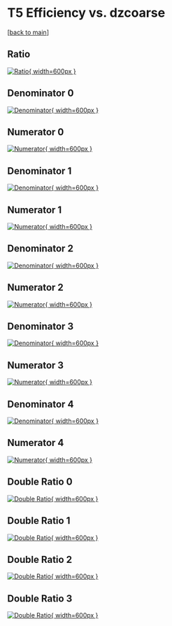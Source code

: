 # T5 Efficiency vs. dzcoarse

[[back to main](./)]



## Ratio

[![Ratio](../mtv/var/T5_vtr_11_-1_eff_dzcoarse.png){ width=600px }](../mtv/var/T5_vtr_11_-1_eff_dzcoarse.pdf)

## Denominator 0

[![Denominator](../mtv/den/T5_vtr_11_-1_eff_dzcoarse_den0.png){ width=600px }](../mtv/den/T5_vtr_11_-1_eff_dzcoarse_den0.pdf)

## Numerator 0

[![Numerator](../mtv/num/T5_vtr_11_-1_eff_dzcoarse_num0.png){ width=600px }](../mtv/num/T5_vtr_11_-1_eff_dzcoarse_num0.pdf)

## Denominator 1

[![Denominator](../mtv/den/T5_vtr_11_-1_eff_dzcoarse_den1.png){ width=600px }](../mtv/den/T5_vtr_11_-1_eff_dzcoarse_den1.pdf)

## Numerator 1

[![Numerator](../mtv/num/T5_vtr_11_-1_eff_dzcoarse_num1.png){ width=600px }](../mtv/num/T5_vtr_11_-1_eff_dzcoarse_num1.pdf)

## Denominator 2

[![Denominator](../mtv/den/T5_vtr_11_-1_eff_dzcoarse_den2.png){ width=600px }](../mtv/den/T5_vtr_11_-1_eff_dzcoarse_den2.pdf)

## Numerator 2

[![Numerator](../mtv/num/T5_vtr_11_-1_eff_dzcoarse_num2.png){ width=600px }](../mtv/num/T5_vtr_11_-1_eff_dzcoarse_num2.pdf)

## Denominator 3

[![Denominator](../mtv/den/T5_vtr_11_-1_eff_dzcoarse_den3.png){ width=600px }](../mtv/den/T5_vtr_11_-1_eff_dzcoarse_den3.pdf)

## Numerator 3

[![Numerator](../mtv/num/T5_vtr_11_-1_eff_dzcoarse_num3.png){ width=600px }](../mtv/num/T5_vtr_11_-1_eff_dzcoarse_num3.pdf)

## Denominator 4

[![Denominator](../mtv/den/T5_vtr_11_-1_eff_dzcoarse_den4.png){ width=600px }](../mtv/den/T5_vtr_11_-1_eff_dzcoarse_den4.pdf)

## Numerator 4

[![Numerator](../mtv/num/T5_vtr_11_-1_eff_dzcoarse_num4.png){ width=600px }](../mtv/num/T5_vtr_11_-1_eff_dzcoarse_num4.pdf)

## Double Ratio 0

[![Double Ratio](../mtv/ratio/T5_vtr_11_-1_eff_dzcoarse_ratio0.png){ width=600px }](../mtv/ratio/T5_vtr_11_-1_eff_dzcoarse_ratio0.pdf)

## Double Ratio 1

[![Double Ratio](../mtv/ratio/T5_vtr_11_-1_eff_dzcoarse_ratio1.png){ width=600px }](../mtv/ratio/T5_vtr_11_-1_eff_dzcoarse_ratio1.pdf)

## Double Ratio 2

[![Double Ratio](../mtv/ratio/T5_vtr_11_-1_eff_dzcoarse_ratio2.png){ width=600px }](../mtv/ratio/T5_vtr_11_-1_eff_dzcoarse_ratio2.pdf)

## Double Ratio 3

[![Double Ratio](../mtv/ratio/T5_vtr_11_-1_eff_dzcoarse_ratio3.png){ width=600px }](../mtv/ratio/T5_vtr_11_-1_eff_dzcoarse_ratio3.pdf)


